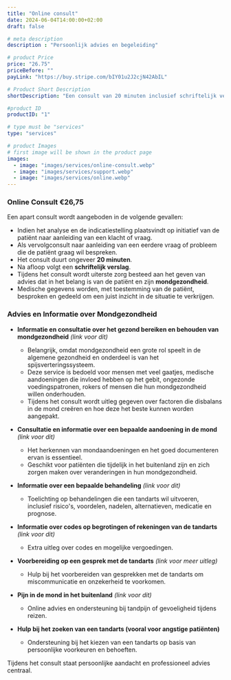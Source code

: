 ```yaml
---
title: "Online consult"
date: 2024-06-04T14:00:00+02:00
draft: false

# meta description
description : "Persoonlijk advies en begeleiding"

# product Price
price: "26.75"
priceBefore: ""
payLink: "https://buy.stripe.com/bIY01u2J2cjN42AbIL"

# Product Short Description
shortDescription: "Een consult van 20 minuten inclusief schriftelijk verslag, gericht op advies en mondgezondheid."

#product ID
productID: "1"

# type must be "services"
type: "services"

# product Images
# first image will be shown in the product page
images:
  - image: "images/services/online-consult.webp"
  - image: "images/services/support.webp"
  - image: "images/services/online.webp"
---
```


### Online Consult €26,75

Een apart consult wordt aangeboden in de volgende gevallen:

- Indien het analyse en de indicatiestelling plaatsvindt op initiatief van de patiënt naar aanleiding van een klacht of vraag.
- Als vervolgconsult naar aanleiding van een eerdere vraag of probleem die de patiënt graag wil bespreken.
- Het consult duurt ongeveer **20 minuten**.
- Na afloop volgt een **schriftelijk verslag**.
- Tijdens het consult wordt uiterste zorg besteed aan het geven van advies dat in het belang is van de patiënt en zijn **mondgezondheid**.
- Medische gegevens worden, met toestemming van de patiënt, besproken en gedeeld om een juist inzicht in de situatie te verkrijgen.

### Advies en Informatie over Mondgezondheid

- **Informatie en consultatie over het gezond bereiken en behouden van mondgezondheid** *(link voor dit)*
  - Belangrijk, omdat mondgezondheid een grote rol speelt in de algemene gezondheid en onderdeel is van het spijsverteringssysteem.
  - Deze service is bedoeld voor mensen met veel gaatjes, medische aandoeningen die invloed hebben op het gebit, ongezonde voedingspatronen, rokers of mensen die hun mondgezondheid willen onderhouden.
  - Tijdens het consult wordt uitleg gegeven over factoren die disbalans in de mond creëren en hoe deze het beste kunnen worden aangepakt.

- **Consultatie en informatie over een bepaalde aandoening in de mond** *(link voor dit)*
  - Het herkennen van mondaandoeningen en het goed documenteren ervan is essentieel.
  - Geschikt voor patiënten die tijdelijk in het buitenland zijn en zich zorgen maken over veranderingen in hun mondgezondheid.

- **Informatie over een bepaalde behandeling** *(link voor dit)*
  - Toelichting op behandelingen die een tandarts wil uitvoeren, inclusief risico's, voordelen, nadelen, alternatieven, medicatie en prognose.

- **Informatie over codes op begrotingen of rekeningen van de tandarts** *(link voor dit)*
  - Extra uitleg over codes en mogelijke vergoedingen.

- **Voorbereiding op een gesprek met de tandarts** *(link voor meer uitleg)*
  - Hulp bij het voorbereiden van gesprekken met de tandarts om miscommunicatie en onzekerheid te voorkomen.

- **Pijn in de mond in het buitenland** *(link voor dit)*
  - Online advies en ondersteuning bij tandpijn of gevoeligheid tijdens reizen.

- **Hulp bij het zoeken van een tandarts (vooral voor angstige patiënten)**
  - Ondersteuning bij het kiezen van een tandarts op basis van persoonlijke voorkeuren en behoeften.

Tijdens het consult staat persoonlijke aandacht en professioneel advies centraal.
